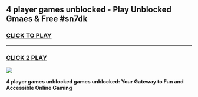 
## 4 player games unblocked - Play Unblocked Gmaes & Free #sn7dk
<h3>
<a href="https://premium.freeplayer.one?title=4_player_games_unblocked&ref=01M">CLICK TO PLAY</a></h3>
<hr>

<h3>
<a href="https://premium.freeplayer.one?title=4_player_games_unblocked&ref=01M">CLICK 2 PLAY</a>
  
</h3>

<a href="https://premium.freeplayer.one?title=4_player_games_unblocked&ref=01M"><img src="https://clearcache.store/games.png"></a>


**4 player games unblocked games unblocked: Your Gateway to Fun and Accessible Online Gaming**
